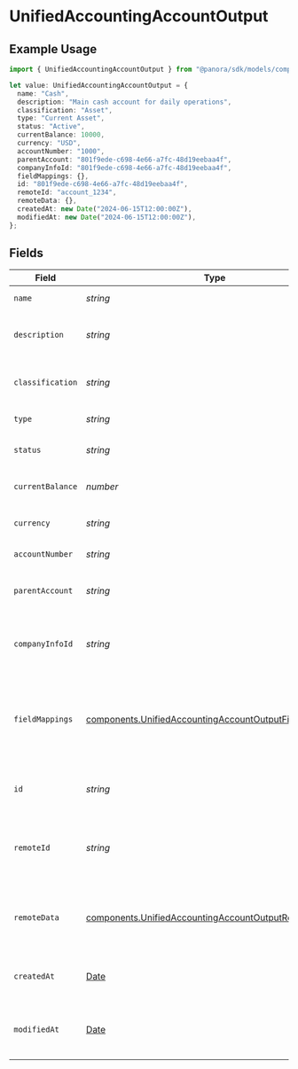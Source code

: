 # UnifiedAccountingAccountOutput

## Example Usage

```typescript
import { UnifiedAccountingAccountOutput } from "@panora/sdk/models/components";

let value: UnifiedAccountingAccountOutput = {
  name: "Cash",
  description: "Main cash account for daily operations",
  classification: "Asset",
  type: "Current Asset",
  status: "Active",
  currentBalance: 10000,
  currency: "USD",
  accountNumber: "1000",
  parentAccount: "801f9ede-c698-4e66-a7fc-48d19eebaa4f",
  companyInfoId: "801f9ede-c698-4e66-a7fc-48d19eebaa4f",
  fieldMappings: {},
  id: "801f9ede-c698-4e66-a7fc-48d19eebaa4f",
  remoteId: "account_1234",
  remoteData: {},
  createdAt: new Date("2024-06-15T12:00:00Z"),
  modifiedAt: new Date("2024-06-15T12:00:00Z"),
};
```

## Fields

| Field                                                                                                                            | Type                                                                                                                             | Required                                                                                                                         | Description                                                                                                                      | Example                                                                                                                          |
| -------------------------------------------------------------------------------------------------------------------------------- | -------------------------------------------------------------------------------------------------------------------------------- | -------------------------------------------------------------------------------------------------------------------------------- | -------------------------------------------------------------------------------------------------------------------------------- | -------------------------------------------------------------------------------------------------------------------------------- |
| `name`                                                                                                                           | *string*                                                                                                                         | :heavy_minus_sign:                                                                                                               | The name of the account                                                                                                          | Cash                                                                                                                             |
| `description`                                                                                                                    | *string*                                                                                                                         | :heavy_minus_sign:                                                                                                               | A description of the account                                                                                                     | Main cash account for daily operations                                                                                           |
| `classification`                                                                                                                 | *string*                                                                                                                         | :heavy_minus_sign:                                                                                                               | The classification of the account                                                                                                | Asset                                                                                                                            |
| `type`                                                                                                                           | *string*                                                                                                                         | :heavy_minus_sign:                                                                                                               | The type of the account                                                                                                          | Current Asset                                                                                                                    |
| `status`                                                                                                                         | *string*                                                                                                                         | :heavy_minus_sign:                                                                                                               | The status of the account                                                                                                        | Active                                                                                                                           |
| `currentBalance`                                                                                                                 | *number*                                                                                                                         | :heavy_minus_sign:                                                                                                               | The current balance of the account                                                                                               | 10000                                                                                                                            |
| `currency`                                                                                                                       | *string*                                                                                                                         | :heavy_minus_sign:                                                                                                               | The currency of the account                                                                                                      | USD                                                                                                                              |
| `accountNumber`                                                                                                                  | *string*                                                                                                                         | :heavy_minus_sign:                                                                                                               | The account number                                                                                                               | 1000                                                                                                                             |
| `parentAccount`                                                                                                                  | *string*                                                                                                                         | :heavy_minus_sign:                                                                                                               | The UUID of the parent account                                                                                                   | 801f9ede-c698-4e66-a7fc-48d19eebaa4f                                                                                             |
| `companyInfoId`                                                                                                                  | *string*                                                                                                                         | :heavy_minus_sign:                                                                                                               | The UUID of the associated company info                                                                                          | 801f9ede-c698-4e66-a7fc-48d19eebaa4f                                                                                             |
| `fieldMappings`                                                                                                                  | [components.UnifiedAccountingAccountOutputFieldMappings](../../models/components/unifiedaccountingaccountoutputfieldmappings.md) | :heavy_minus_sign:                                                                                                               | The custom field mappings of the object between the remote 3rd party & Panora                                                    | {<br/>"custom_field_1": "value1",<br/>"custom_field_2": "value2"<br/>}                                                           |
| `id`                                                                                                                             | *string*                                                                                                                         | :heavy_minus_sign:                                                                                                               | The UUID of the account record                                                                                                   | 801f9ede-c698-4e66-a7fc-48d19eebaa4f                                                                                             |
| `remoteId`                                                                                                                       | *string*                                                                                                                         | :heavy_minus_sign:                                                                                                               | The remote ID of the account in the context of the 3rd Party                                                                     | account_1234                                                                                                                     |
| `remoteData`                                                                                                                     | [components.UnifiedAccountingAccountOutputRemoteData](../../models/components/unifiedaccountingaccountoutputremotedata.md)       | :heavy_minus_sign:                                                                                                               | The remote data of the account in the context of the 3rd Party                                                                   | {<br/>"raw_data": {<br/>"additional_field": "some value"<br/>}<br/>}                                                             |
| `createdAt`                                                                                                                      | [Date](https://developer.mozilla.org/en-US/docs/Web/JavaScript/Reference/Global_Objects/Date)                                    | :heavy_minus_sign:                                                                                                               | The created date of the account record                                                                                           | 2024-06-15T12:00:00Z                                                                                                             |
| `modifiedAt`                                                                                                                     | [Date](https://developer.mozilla.org/en-US/docs/Web/JavaScript/Reference/Global_Objects/Date)                                    | :heavy_minus_sign:                                                                                                               | The last modified date of the account record                                                                                     | 2024-06-15T12:00:00Z                                                                                                             |